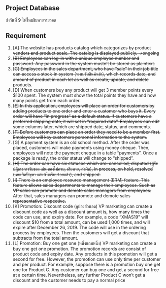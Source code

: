 ## Project Database
ส่งวันที่ 9 ไฟไหมชิบหายวายวอด

## Requirement
1. ~~[A] The website has products catalog which categorizes by product vendors and product scale. The catalog is displayed publicly. ->ongoing~~
2. ~~[B] Employees can log-in with a unique employee number and password. Any password in the system mustn’t be stored as plaintext.~~
3. ~~[C] Employees in the sales department, who have “sale” in their job title can access a stock-in system (ระบบรับสินค้าเข้า), which records date, and amount of product in each lot as well as create, update, and delete products.~~
4. [D] When customers buy any product will get 3 member points every $100 spent. The system must show the total points they have and how many points get from each order.
5. ~~[E] In this application, employees will place an order for customers by adding products to one order and enter a customer who buys it. Every order will have “in progress” as a default status. If customers have a preferred shipping date, it will set in “required date”. Employees can edit some columns later, which are shipped date, status, and comments.~~
6. ~~[F] Before customers can place an order they need to be a member first. Employees will key customers personal information to the system.~~
7. [G] A payment system is an old school method. After the order was placed, customers will make payments using money cheque. Then, employees will note the payment cheque in a table “payments”. Once a package is ready, the order status will change to “shipped”.
8. ~~[H] The order can have six statuses which are: cancelled, disputed (ผู้รับปฏิเสธการรับของ เช่น ของไม่ครบ, เสียหาย, ส่งผิด), in process, on hold, resolved (เคยเกิดปัญหา แต่แก้ไขเรียบร้อยแล้ว), and shipped.~~
9. ~~[I] There is an employee resource management (ERM) feature. This feature allows sales departments to manage their employees. Such as VP sales can promote and demote sales managers from employees. After that, sales managers can promote and demote sales representative respective.~~
10. [K] Promotion: Discount code (คูปองส่วนลด) VP marketing can create a discount code as well as a discount amount is, how many times the code can use, and expiry date. For example, a code “XMAS19” will discount $10 from a total amount, can be used 1,000 times, and will expire after December 26, 2019. The code will use in the ordering process by employees. Then the customers will get a discount that subtracts from the total amount.
11. [L] Promotion: Buy one get one (หนึ่งแถมหนึ่ง) VP marketing can create a buy one get one promotion. The promotion records are consist of product code and expiry date. Any products in this promotion will get a second for free. However, the promotion can use only time per customer and per product. For example, suppose there is a promotion buy one get one for Product C. Any customer can buy one and get a second for free at a certain time. Nevertheless, any further Product C won’t get a discount and the customer needs to pay a normal price

